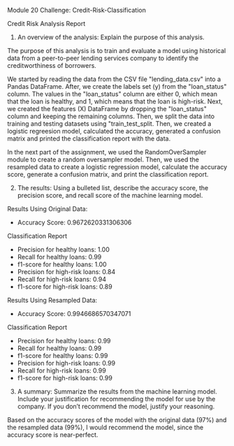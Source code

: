 Module 20 Challenge: Credit-Risk-Classification

Credit Risk Analysis Report

1. An overview of the analysis: Explain the purpose of this analysis.

The purpose of this analysis is to train and evaluate a model using historical data from a peer-to-peer lending services company to identify the creditworthiness of borrowers. 

We started by reading the data from the CSV file "lending_data.csv" into a Pandas DataFrame. After, we create the labels set (y) from the "loan_status" column. The values in the "loan_status" column are either 0, which mean that the loan is healthy, and 1, which means that the loan is high-risk. Next, we created the features (X) DataFrame by dropping the "loan_status" column and keeping the remaining columns. Then, we split the data into training and testing datasets using "train_test_split. Then, we created a logistic regreesion model, calculated the accuracy, generated a confusion matrix and printed the classification report with the data. 

In the next part of the assignment, we used the RandomOverSampler module to create a random oversampler model. Then, we used the resampled data to create a logistic regression model, calculate the accuracy score, generate a confusion matrix, and print the classification report. 


2. The results: Using a bulleted list, describe the accuracy score, the precision score, and recall score of the machine learning model.

Results Using Original Data:

- Accuracy Score: 0.9672620331306306

Classification Report

- Precision for healthy loans: 1.00
- Recall for healthy loans: 0.99
- f1-score for healthy loans: 1.00
- Precision for high-risk loans: 0.84
- Recall for high-risk loans: 0.94
- f1-score for high-risk loans: 0.89

Results Using Resampled Data: 

- Accuracy Score: 0.9946686570347071

Classification Report

- Precision for healthy loans: 0.99
- Recall for healthy loans: 0.99
- f1-score for healthy loans: 0.99
- Precision for high-risk loans: 0.99
- Recall for high-risk loans: 0.99
- f1-score for high-risk loans: 0.99


3. A summary: Summarize the results from the machine learning model. Include your justification for recommending the model for use by the company. If you don’t recommend the model, justify your reasoning.

Based on the accuracy scores of the model with the original data (97%) and the resampled data (99%), I would recommend the model, since the accuracy score is near-perfect. 